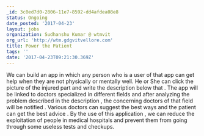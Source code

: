 ```yaml
---
_id: 3c0ed7d0-2806-11e7-8592-dd4afdea08e8
status: Ongoing
date_posted: '2017-04-23'
layout: jobs
organization: Sudhanshu Kumar @ wtmvit
org_url: 'http://wtm.gdgvitvellore.com'
title: Power the Patient
tags: ''
date: '2017-04-23T09:21:30.369Z'
---
```

We can build an app in which any person who is a user of that app can get help when they are not physically or mentally well. He or She can click the picture of the injured part and write the description below that . The app will be linked to  doctors specialized in different fields and after analyzing the problem described in the description , the concerning doctors of that field will be notified . Various doctors can suggest the best ways and the patient can get the best advice . By the use of this application , we can reduce the exploitation of people in medical hospitals and prevent them from going through some useless tests and checkups.
